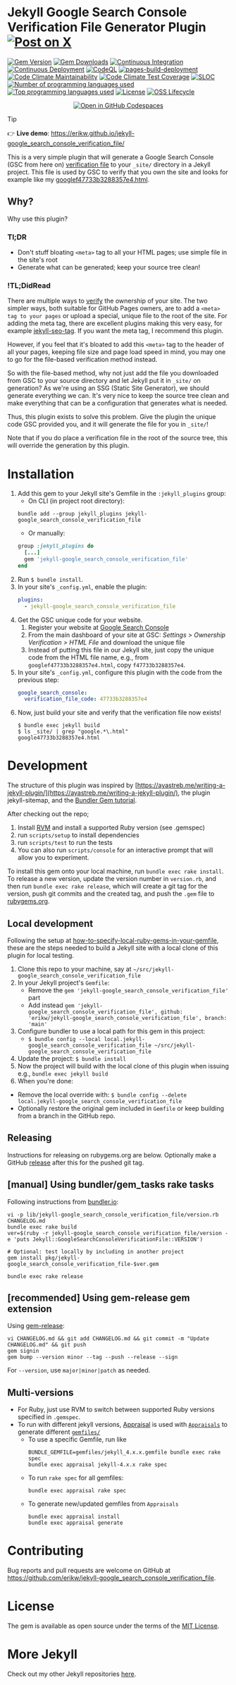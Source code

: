 # Jekyll Google Search Console Verification File Generator Plugin [![Post on X](https://img.shields.io/twitter/url/http/shields.io.svg?style=social)](https://x.com/intent/tweet?text=Generate%20a%20Google%20Search%20Console%20verification%20file%20for%20your%20Jekyll%20site%20with%20this%20plugin&url=https://github.com/erikw/jekyll-google_search_console_verification_file&via=erik_westrup&hashtags=jekyll,plugin)
[![Gem Version](https://badge.fury.io/rb/jekyll-google_search_console_verification_file.svg)](https://badge.fury.io/rb/jekyll-google_search_console_verification_file)
[![Gem Downloads](https://img.shields.io/gem/dt/jekyll-google_search_console_verification_file?label=gem%20downloads)](https://rubygems.org/gems/jekyll-google_search_console_verification_file)
[![Continuous Integration](https://github.com/erikw/jekyll-google_search_console_verification_file/actions/workflows/ci.yml/badge.svg)](https://github.com/erikw/jekyll-google_search_console_verification_file/actions/workflows/ci.yml)
[![Continuous Deployment](https://github.com/erikw/jekyll-google_search_console_verification_file/actions/workflows/cd.yml/badge.svg)](https://github.com/erikw/jekyll-google_search_console_verification_file/actions/workflows/cd.yml)
[![CodeQL](https://github.com/erikw/jekyll-google_search_console_verification_file/actions/workflows/codeql-analysis.yml/badge.svg)](https://github.com/erikw/jekyll-google_search_console_verification_file/actions/workflows/codeql-analysis.yml)
[![pages-build-deployment](https://github.com/erikw/jekyll-google_search_console_verification_file/actions/workflows/pages/pages-build-deployment/badge.svg)](https://github.com/erikw/jekyll-google_search_console_verification_file/actions/workflows/pages/pages-build-deployment)
[![Code Climate Maintainability](https://qlty.sh/gh/erikw/projects/jekyll-google_search_console_verification_file/maintainability)](https://qlty.sh/gh/erikw/projects/jekyll-google_search_console_verification_file)
[![Code Climate Test Coverage](https://qlty.sh/gh/erikw/projects/jekyll-google_search_console_verification_file/test_coverage)](https://qlty.sh/gh/erikw/projects/jekyll-google_search_console_verification_file)
[![SLOC](https://sloc.xyz/github/erikw/jekyll-google_search_console_verification_file?lower=true)](#)
[![Number of programming languages used](https://img.shields.io/github/languages/count/erikw/jekyll-google_search_console_verification_file)](#)
[![Top programming languages used](https://img.shields.io/github/languages/top/erikw/jekyll-google_search_console_verification_file)](#)
[![License](https://img.shields.io/github/license/erikw/jekyll-google_search_console_verification_file)](LICENSE.txt)
[![OSS Lifecycle](https://img.shields.io/osslifecycle/erikw/jekyll-google_search_console_verification_file)](https://github.com/Netflix/osstracker)

<p align="center">
    <!-- Ref: https://dev.to/azure/adding-a-github-codespace-button-to-your-readme-5f6l -->
    <a href="https://github.com/codespaces/new?hide_repo_select=true&ref=main&repo=381051146" title="Open in GitHub Codespaces" ><img alt="Open in GitHub Codespaces" src="https://github.com/codespaces/badge.svg"></a>
</p>

> [!TIP]
> :point_right: **Live demo**: https://erikw.github.io/jekyll-google_search_console_verification_file/


This is a very simple plugin that will generate a Google Search Console (GSC from here on) [verification file](https://support.google.com/webmasters/answer/9008080?hl=en) to your `_site/` directory in a Jekyll project. This file is used by GSC to verify that you own the site and looks for example like my [googlef47733b3288357e4.html](https://erikw.me/google47733b3288357e4.html).

## Why?
Why use this plugin?

### Tl;DR
* Don't stuff bloating `<meta>` tag to all your HTML pages; use simple file in the site's root
* Generate what can be generated; keep your source tree clean!


### !TL;DidRead
There are multiple ways to [verify](https://support.google.com/webmasters/answer/9008080?hl=en) the ownership of your site. The two simpler ways, both suitable for GitHub Pages owners, are to add a `<meta> tag to your pages` or upload a special, unique file to the root of the site. For adding the meta tag, there are excellent plugins making this very easy, for example [jekyll-seo-tag](http://jekyll.github.io/jekyll-seo-tag/usage/). If you want the meta tag, I recommend this plugin.

However, if you feel that it's bloated to add this `<meta>` tag to the header of all your pages, keeping file size and page load speed in mind, you may one to go for the file-based verification method instead.

So with the file-based method, why not just add the file you downloaded from GSC to your source directory and let Jekyll put it in `_site/` on generation? As we're using an SSG (Static Site Generator), we should generate everything we can. It's very nice to keep the source tree clean and make everything that can be a configuration that generates what is needed.

Thus, this plugin exists to solve this problem. Give the plugin the unique code GSC provided you, and it will generate the file for you in `_site/`!

Note that if you do place a verification file in the root of the source tree, this will override the generation by this plugin.

# Installation
1. Add this gem to your Jekyll site's Gemfile in the `:jekyll_plugins` group:
   * On CLI (in project root directory):
   ```shell
   bundle add --group jekyll_plugins jekyll-google_search_console_verification_file
   ```
   * Or manually:
   ```ruby
   group :jekyll_plugins do
     [...]
     gem 'jekyll-google_search_console_verification_file'
   end
   ```
1. Run `$ bundle install`.
1. In your site's `_config.yml`, enable the plugin:
   ```yml
   plugins:
     - jekyll-google_search_console_verification_file
   ```
1. Get the GSC unique code for your website.
   1. Register your website at [Google Search Console](https://search.google.com/search-console?resource_id=https://erikw.me/)
   1. From the main dashboard of your site at GSC: _Settings > Ownership Verification > HTML File_ and download the unique file
   1. Instead of putting this file in our Jekyll site, just copy the unique code from the HTML file name, e.g., from `googlef47733b3288357e4.html`, copy `f47733b3288357e4`.
1. In your site's `_config.yml`, configure this plugin with the code from the previous step:
   ```yml
   google_search_console:
     verification_file_code: 47733b3288357e4
   ```
1. Now, just build your site and verify that the verification file now exists!
   ```console
   $ bundle exec jekyll build
   $ ls _site/ | grep "google.*\.html"
   google47733b3288357e4.html
   ```

# Development
The structure of this plugin was inspired by [https://ayastreb.me/writing-a-jekyll-plugin/](https://ayastreb.me/writing-a-jekyll-plugin/), the plugin jekyll-sitemap, and the [Bundler Gem tutorial](https://bundler.io/guides/creating_gem.html).

After checking out the repo;
1. Install [RVM](https://rvm.io/rvm/install) and install a supported Ruby version (see .gemspec)
1. run `scripts/setup` to install dependencies
1. run `scripts/test` to run the tests
1.  You can also run `scripts/console` for an interactive prompt that will allow you to experiment.

To install this gem onto your local machine, run `bundle exec rake install`. To release a new version, update the version number in `version.rb`, and then run `bundle exec rake release`, which will create a git tag for the version, push git commits and the created tag, and push the `.gem` file to [rubygems.org](https://rubygems.org).


## Local development
Following the setup at [how-to-specify-local-ruby-gems-in-your-gemfile](https://rossta.net/blog/how-to-specify-local-ruby-gems-in-your-gemfile.html), these are the steps needed to build a Jekyll site with a local clone of this plugin for local testing.

1. Clone this repo to your machine, say at `~/src/jekyll-google_search_console_verification_file`
1. In your Jekyll project's `Gemfile`:
   - Remove the `gem 'jekyll-google_search_console_verification_file'` part
   - Add instead `gem 'jekyll-google_search_console_verification_file', github: 'erikw/jekyll-google_search_console_verification_file', branch: 'main'`
1. Configure bundler to use a local path for this gem in this project:
   - `$ bundle config --local local.jekyll-google_search_console_verification_file ~/src/jekyll-google_search_console_verification_file`
1. Update the project: `$ bundle install`
1. Now the project will build with the local clone of this plugin when issuing e.g., `bundle exec jekyll build`
1. When you're done:
  - Remove the local override with: `$ bundle config --delete local.jekyll-google_search_console_verification_file`
  - Optionally restore the original gem included in `Gemfile` or keep building from a branch in the GitHub repo.

## Releasing
Instructions for releasing on rubygems.org are below. Optionally make a GitHub [release](https://github.com/erikw/jekyll-google_search_console_verification_file/releases) after this for the pushed git tag.

## [manual] Using bundler/gem_tasks rake tasks
Following instructions from [bundler.io](https://bundler.io/guides/creating_gem.html#releasing-the-gem):
```shell
vi -p lib/jekyll-google_search_console_verification_file/version.rb CHANGELOG.md
bundle exec rake build
ver=$(ruby -r jekyll-google_search_console_verification_file/version -e 'puts Jekyll::GoogleSearchConsoleVerificationFile::VERSION')

# Optional: test locally by including in another project
gem install pkg/jekyll-google_search_console_verification_file-$ver.gem

bundle exec rake release
```

## [recommended] Using gem-release gem extension
Using [gem-release](https://github.com/svenfuchs/gem-release):
```shell
vi CHANGELOG.md && git add CHANGELOG.md && git commit -m "Update CHANGELOG.md" && git push
gem signin
gem bump --version minor --tag --push --release --sign
```
For `--version`, use `major|minor|patch` as needed.

## Multi-versions
* For Ruby, just use RVM to switch between supported Ruby versions specified in `.gemspec`.
* To run with different jekyll versions, [Appraisal](https://github.com/thoughtbot/appraisal) is used with [`Appraisals`](Appraisals) to generate different [`gemfiles/`](gemfiles/)
   - To use a specific Gemfile, run like
      ```shell
      BUNDLE_GEMFILE=gemfiles/jekyll_4.x.x.gemfile bundle exec rake spec
      bundle exec appraisal jekyll-4.x.x rake spec
      ```
   - To run `rake spec` for all gemfiles:
      ```shell
      bundle exec appraisal rake spec
      ```
   - To generate new/updated gemfiles from `Appraisals`
      ```shell
      bundle exec appraisal install
      bundle exec appraisal generate
      ```

# Contributing
Bug reports and pull requests are welcome on GitHub at https://github.com/erikw/jekyll-google_search_console_verification_file.

# License
The gem is available as open source under the terms of the [MIT License](https://opensource.org/licenses/MIT).

# More Jekyll
Check out my other Jekyll repositories [here](https://github.com/erikw?tab=repositories&q=jekyll-&type=&language=&sort=).
